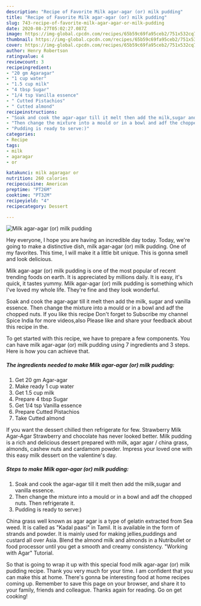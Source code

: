 ```yaml
---
description: "Recipe of Favorite Milk agar-agar (or) milk pudding"
title: "Recipe of Favorite Milk agar-agar (or) milk pudding"
slug: 743-recipe-of-favorite-milk-agar-agar-or-milk-pudding
date: 2020-08-27T05:02:27.087Z
image: https://img-global.cpcdn.com/recipes/65b59c69fa95ceb2/751x532cq70/milk-agar-agar-or-milk-pudding-recipe-main-photo.jpg
thumbnail: https://img-global.cpcdn.com/recipes/65b59c69fa95ceb2/751x532cq70/milk-agar-agar-or-milk-pudding-recipe-main-photo.jpg
cover: https://img-global.cpcdn.com/recipes/65b59c69fa95ceb2/751x532cq70/milk-agar-agar-or-milk-pudding-recipe-main-photo.jpg
author: Henry Robertson
ratingvalue: 4
reviewcount: 3
recipeingredient:
- "20 gm Agaragar"
- "1 cup water"
- "1.5 cup milk"
- "4 tbsp Sugar"
- "1/4 tsp Vanilla essence"
- " Cutted Pistachios"
- " Cutted almond"
recipeinstructions:
- "Soak and cook the agar-agar till it melt then add the milk,sugar and vanilla essence."
- "Then change the mixture into a mould or in a bowl and adf the chopped nuts. Then refrigerate it."
- "Pudding is ready to serve:)"
categories:
- Recipe
tags:
- milk
- agaragar
- or

katakunci: milk agaragar or 
nutrition: 260 calories
recipecuisine: American
preptime: "PT26M"
cooktime: "PT32M"
recipeyield: "4"
recipecategory: Dessert

---
```



![Milk agar-agar (or) milk pudding](https://img-global.cpcdn.com/recipes/65b59c69fa95ceb2/751x532cq70/milk-agar-agar-or-milk-pudding-recipe-main-photo.jpg)

Hey everyone, I hope you are having an incredible day today. Today, we're going to make a distinctive dish, milk agar-agar (or) milk pudding. One of my favorites. This time, I will make it a little bit unique. This is gonna smell and look delicious.

Milk agar-agar (or) milk pudding is one of the most popular of recent trending foods on earth. It is appreciated by millions daily. It is easy, it's quick, it tastes yummy. Milk agar-agar (or) milk pudding is something which I've loved my whole life. They're fine and they look wonderful.

Soak and cook the agar-agar till it melt then add the milk, sugar and vanilla essence. Then change the mixture into a mould or in a bowl and adf the chopped nuts. If you like this recipe Don&#39;t forget to Subscribe my channel Spice India for more videos,also Please like and share your feedback about this recipe in the.


To get started with this recipe, we have to prepare a few components. You can have milk agar-agar (or) milk pudding using 7 ingredients and 3 steps. Here is how you can achieve that.

<!--inarticleads1-->

##### The ingredients needed to make Milk agar-agar (or) milk pudding:

1. Get 20 gm Agar-agar
1. Make ready 1 cup water
1. Get 1.5 cup milk
1. Prepare 4 tbsp Sugar
1. Get 1/4 tsp Vanilla essence
1. Prepare  Cutted Pistachios
1. Take  Cutted almond


If you want the dessert chilled then refrigerate for few. Strawberry Milk Agar-Agar Strawberry and chocolate has never looked better. Milk pudding is a rich and delicious dessert prepared with milk, agar agar / china grass, almonds, cashew nuts and cardamom powder. Impress your loved one with this easy milk dessert on the valentine&#39;s day. 

<!--inarticleads2-->

##### Steps to make Milk agar-agar (or) milk pudding:

1. Soak and cook the agar-agar till it melt then add the milk,sugar and vanilla essence.
1. Then change the mixture into a mould or in a bowl and adf the chopped nuts. Then refrigerate it.
1. Pudding is ready to serve:)


China grass well known as agar agar is a type of gelatin extracted from Sea weed. It is called as &#34;Kadal paasi&#34; in Tamil. It is available in the form of strands and powder. It is mainly used for making jellies,puddings and custard all over Asia. Blend the almond milk and almonds in a Nutribullet or food processor until you get a smooth and creamy consistency. &#34;Working with Agar&#34; Tutorial. 

So that is going to wrap it up with this special food milk agar-agar (or) milk pudding recipe. Thank you very much for your time. I am confident that you can make this at home. There's gonna be interesting food at home recipes coming up. Remember to save this page on your browser, and share it to your family, friends and colleague. Thanks again for reading. Go on get cooking!
